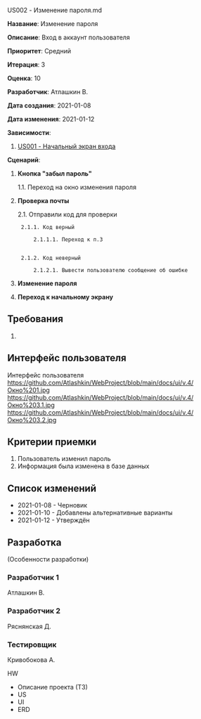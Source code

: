 US002 - Изменение пароля.md

**Название**: Изменение пароля

**Описание**: Вход в аккаунт пользователя

**Приоритет**: Средний

**Итерация**: 3

**Оценка**: 10

**Разработчик**: Атлашкин В.

**Дата создания**: 2021-01-08

**Дата изменения**: 2021-01-12

**Зависимости**:
1. [US001 - Начальный экран входа](US001.md)

**Сценарий**:
1. **Кнопка "забыл пароль"**

	1.1. Переход на окно изменения пароля
	
2. **Проверка почты**

	2.1. Отправили код для проверки
	
		2.1.1. Код верный
		
			2.1.1.1. Переход к п.3
			
			
		2.1.2. Код неверный
		
			2.1.2.1. Вывести пользователю сообщение об ошибке
			
3. **Изменение пароля**

4. **Переход к начальному экрану**

## Требования
1. 

## Интерфейс пользователя
Интерфейс пользователя 
https://github.com/Atlashkin/WebProject/blob/main/docs/ui/v.4/Окно%201.jpg
https://github.com/Atlashkin/WebProject/blob/main/docs/ui/v.4/Окно%203.1.jpg
https://github.com/Atlashkin/WebProject/blob/main/docs/ui/v.4/Окно%203.2.jpg

## Критерии приемки
1. Пользователь изменил пароль 
2. Информация была изменена в базе данных

## Список изменений
- 2021-01-08 - Черновик
- 2021-01-10 - Добавлены альтернативные варианты
- 2021-01-12 - Утверждён

## Разработка
(Особенности разработки)

### Разработчик 1
Атлашкин В.
### Разработчик 2
Ряснянская Д.
### Тестировщик
Кривобокова А.

HW
- Описание проекта (ТЗ)
- US
- UI
- ERD
